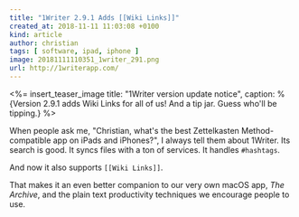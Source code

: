 ```yaml
---
title: "1Writer 2.9.1 Adds [[Wiki Links]]"
created_at: 2018-11-11 11:03:08 +0100
kind: article
author: christian
tags: [ software, ipad, iphone ]
image: 20181111110351_1writer_291.png
url: http://1writerapp.com/
---
```


<%= insert_teaser_image title: "1Writer version update notice", caption: %{Version 2.9.1 adds Wiki Links for all of us! And a tip jar. Guess who'll be tipping.} %>

When people ask me, "Christian, what's the best Zettelkasten Method-compatible app on iPads and iPhones?", I always tell them about 1Writer. Its search is good. It syncs files with a ton of services. It handles `#hashtags`. 

And now it also supports `[[Wiki Links]]`.

That makes it an even better companion to our very own macOS app, _The Archive_, and the plain text productivity techniques we encourage people to use.

